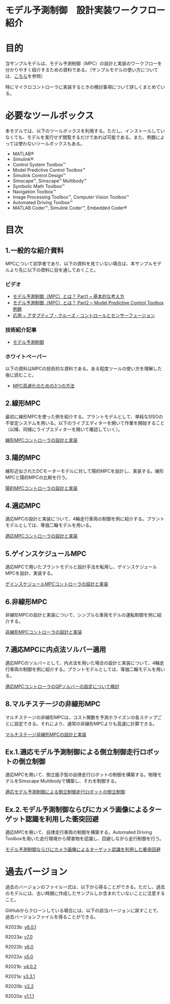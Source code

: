 
# モデル予測制御　設計実装ワークフロー紹介
# 目的

当サンプルモデルは、モデル予測制御（MPC）の設計と実装のワークフローを分かりやすく紹介するための資料である。（サンプルモデルの使い方については、[こちら](https://github.com/mathworks/mpc_implementation_example/blob/master/MPC_imple_PJ_%E8%AA%AC%E6%98%8E%E8%B3%87%E6%96%99.pdf)を参照）


特にマイクロコントローラに実装するときの検討事項について詳しくまとめている。

# 必要なツールボックス

本モデルでは、以下のツールボックスを利用する。ただし、インストールしていなくても、モデルを実行せず閲覧するだけであれば可能である。また、例題によっては使わないツールボックスもある。

-  MATLAB® 
-  Simulink® 
-  Control System Toolbox™ 
-  Model Predictive Control Toolbox™ 
-  Simulink Control Design™ 
-  Simscape™, Simscape™ Multibody™ 
-  Symbolic Math Toolbox™ 
-  Navigation Toolbox™ 
-  Image Processing Toolbox™, Computer Vision Toolbox™ 
-  Automated Driving Toolbox™ 
-  MATLAB Coder™, Simulink Coder™, Embedded Coder® 
# 目次
## 1.一般的な紹介資料

MPCについて初学者であり、以下の資料を見ていない場合は、本サンプルモデルより先に以下の資料に目を通しておくこと。

### ビデオ
-  [モデル予測制御（MPC）とは？ Part1 ~ 基本的な考え方](https://www.youtube.com/watch?v=i68MkFz9L38) 
-  [モデル予測制御（MPC）とは？ Part2 ~ Model Predictive Control Toolbox例題](https://www.youtube.com/watch?v=47LzXHOXwtU) 
-  [応用 ~ アダプティブ・クルーズ・コントロールとセンサーフュージョン](https://www.youtube.com/watch?v=Nb3aTJ8Wgk8) 
### 技術紹介記事
-  [モデル予測制御](https://jp.mathworks.com/discovery/model-predictive-control.html) 
### ホワイトペーパー

以下の資料はMPCの技術的な資料である。ある程度ツールの使い方を理解した後に読むこと。

-  [MPC高速化のための3つの方法](https://www.mathworks.com/content/dam/mathworks/white-paper/jp-3-ways-to-speed-up-model-predictive-controllers.pdf) 
## 2.線形MPC

最初に線形MPCを使った例を紹介する。プラントモデルとして、単純なSISOの不安定システムを用いる。以下のライブエディターを開いて作業を開始すること（以降、同様にライブエディターを開いて確認していく）。


[線形MPCコントローラの設計と実装](/MPC_imple_PJ/Linear/Linear_MPC_Design_md.md)

## 3.陽的MPC

線形近似されたDCモーターモデルに対して陽的MPCを設計し、実装する。線形MPCと陽的MPCの比較を行う。


[陽的MPCコントローラの設計と実装](/MPC_imple_PJ/Explicit/Explicit_MPC_Design_md.md)

## 4.適応MPC

適応MPCの設計と実装について、4輪走行車両の制御を例に紹介する。プラントモデルとしては、等価二輪モデルを用いる。


[適応MPCコントローラの設計と実装](/MPC_imple_PJ/Adaptive/Adaptive_MPC_Design_md.md)

## 5.ゲインスケジュールMPC

適応MPCで用いたプラントモデルと設計手法を転用し、ゲインスケジュールMPCを設計、実装する。


[ゲインスケジュールMPCコントローラの設計と実装](/MPC_imple_PJ/Multiple/Multiple_MPC_Design_md.md)

## 6.非線形MPC

非線形MPCの設計と実装について、シンプルな車両モデルの運転制御を例に紹介する。


[非線形MPCコントローラの設計と実装](/MPC_imple_PJ/Nonlinear/Nonlinear_MPC_design_md.md)

## 7.適応MPCに内点法ソルバー適用

適応MPCのソルバーとして、内点法を用いた場合の設計と実装について、4輪走行車両の制御を例に紹介する。プラントモデルとしては、等価二輪モデルを用いる。


[適応MPCコントローラのQPソルバーの設定について検討](/MPC_imple_PJ/Adaptive/Adaptive_MPC_QP_investigation_md.md)

## 8.マルチステージの非線形MPC

マルチステージの非線形MPCは、コスト関数を予測ホライズンの各ステップごとに設定できる。それにより、通常の非線形MPCよりも高速に計算できる。


[マルチステージ非線形MPCの設計と実装](/MPC_imple_PJ/Nonlinear/Nonlinear_MultiStage_MPC_design_md.md)

## Ex.1.適応モデル予測制御による倒立制御走行ロボットの倒立制御

適応MPCを用いて、倒立振子型の自律走行ロボットの制御を構築する。物理モデルをSimscape Multibodyで構築し、それを制御する。


[適応モデル予測制御による倒立制御走行ロボットの倒立制御](/MPC_imple_PJ/InvertedPendulumRobot/InvertedPendulumRobot_design_md.md)

## Ex.2.モデル予測制御ならびにカメラ画像によるターゲット認識を利用した衝突回避

適応MPCを用いて、自律走行車両の制御を構築する。Automated Driving Toolboxを用いた走行環境から障害物を認識し、回避しながら走行制御を行う。


[モデル予測制御ならびにカメラ画像によるターゲット認識を利用した衝突回避](/MPC_imple_PJ/obstacleAvoid/liveScriptForObstacleAvoid_md.md)

# 過去バージョン

過去のバージョンのファイル一式は、以下から得ることができる。ただし、過去のモデルには、古い時期に作成したサンプルしか含まれていないことに注意すること。


GitHubからクローンしている場合には、以下の該当バージョンに戻すことで、過去バージョンファイルを得ることができる。


R2023b: [v8.0.1](https://github.com/mathworks/mpc_implementation_example/archive/refs/tags/v8.0.1.zip)


R2023a: [v7.0](https://github.com/mathworks/mpc_implementation_example/archive/refs/tags/v7.0.zip)


R2022b: [v6.0](https://github.com/mathworks/mpc_implementation_example/archive/refs/tags/v6.0.zip)


R2022a: [v5.0](https://github.com/mathworks/mpc_implementation_example/archive/refs/tags/v5.0.zip)


R2021b: [v4.0.2](https://github.com/mathworks/mpc_implementation_example/archive/refs/tags/v4.0.2.zip)


R2021a: [v3.3.1](https://github.com/mathworks/mpc_implementation_example/archive/refs/tags/v3.3.1.zip)


R2020b: [v2.2](https://github.com/mathworks/mpc_implementation_example/archive/refs/tags/v2.2.zip)


R2020a: [v1.1.1](https://github.com/mathworks/mpc_implementation_example/archive/refs/tags/v1.1.1.zip)


